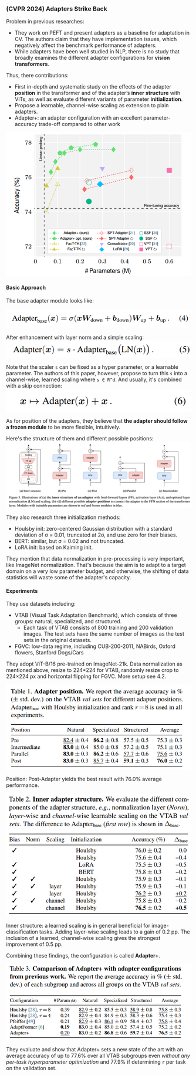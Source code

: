 ### (CVPR 2024) Adapters Strike Back

Problem in previous researches:

- They work on PEFT and present adapters as a baseline for adaptation in CV. The authors claim that they have implementation issues, which negatively affect the benchmark performance of adapters.
- While adapters have been well studied in NLP, there is no study that broadly examines the different adapter configurations for **vision transformers**.

Thus, there contributions:

- First in-depth and systematic study on the effects of the adapter **position** in the transformer and of the adapter’s **inner structure** with ViTs, as well as evaluate different variants of parameter **initialization**.
- Propose a learnable, channel-wise scaling as extension to plain adapters.
- Adapter+: an adapter configuration with an excellent parameter-accuracy trade-off compared to other work

![image-20241027222226243](./assets/image-20241027222226243.png)

#### Basic Approach

The base adapter module looks like:

![image-20241027232825198](./assets/image-20241027232825198.png)

After enhancement with layer norm and a simple scaling:![image-20241027232859941](./assets/image-20241027232859941.png)

Note that the scaler `s` can be fixed as a hyper parameter, or a learnable parameter. The authors of this paper, however, propose to turn this `s` into a channel-wise, learned scaling where `s ∈ R^d`. And usually, it's combined with a skip connection:![image-20241027233106100](./assets/image-20241027233106100.png)

As for position of the adapters, they believe that **the adapter should follow a frozen module** to be more flexible, intuitively.

Here's the structure of them and different possible positions:![image-20241027233257127](./assets/image-20241027233257127.png)

They also research three initialization methods:

- Houlsby init: zero-centered Gaussian distribution with a standard deviation of σ = 0.01, truncated at 2σ, and use zero for their biases.
- BERT: similar, but σ = 0.02 and not truncated.
- LoRA init: based on Kaiming init.

They mention that data normalization in pre-processing is very important, like ImageNet normalization. That's because the aim is to adapt to a target domain on a very low parameter budget, and otherwise, the shifting of data statistics will waste some of the adapter's capacity.

#### Experiments

They use datasets including:

- VTAB (Visual Task Adaptation Benchmark), which consists of three groups: natural, specialized, and structured.
  - Each task of VTAB consists of 800 training and 200 validation images. The test sets have the same number of images as the test sets in the original datasets.
- FGVC: low-data regime, including CUB-200-2011, NABirds, Oxford flowers, Stanford Dogs/Cars

They adopt ViT-B/16 pre-trained on ImageNet-21k. Data normalization as mentioned above, resize to 224*224 for VTAB, randomly resize crop to 224×224 px and horizontal flipping for FGVC. More setup see 4.2.

![image-20241027234652103](./assets/image-20241027234652103.png)

Position: Post-Adapter yields the best result with 76.0% average performance.

![image-20241027234824394](./assets/image-20241027234824394.png)

Inner structure: a learned scaling is in general beneficial for image-classification tasks. Adding layer-wise scaling leads to a gain of 0.2 pp. The inclusion of a learned, channel-wise scaling gives the strongest improvement of 0.5 pp.

Combining these findings, the configuration is called **Adapter+**.

![image-20241027235110708](./assets/image-20241027235110708.png)

They evaluate and show that Adapter+ sets a new state of the art with an average accuracy of up to 77.6% over all VTAB subgroups even *without any per-task hyperparameter optimization* and 77.9% if determining `r` per task on the validation set.